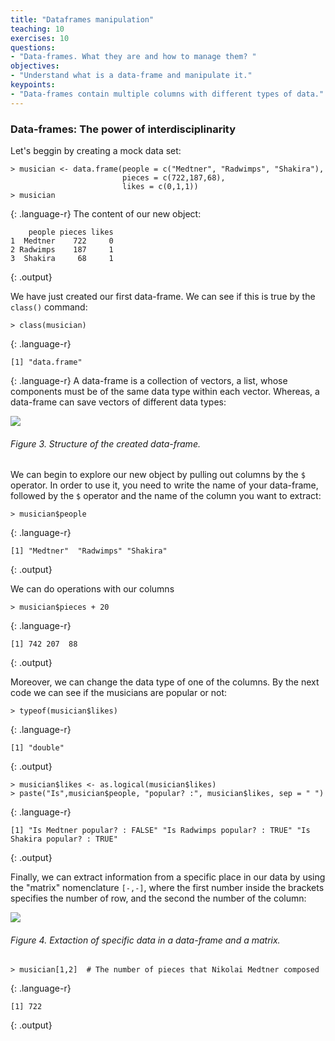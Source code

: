 ```yaml
---
title: "Dataframes manipulation"
teaching: 10
exercises: 10
questions:
- "Data-frames. What they are and how to manage them? "
objectives:
- "Understand what is a data-frame and manipulate it."
keypoints:
- "Data-frames contain multiple columns with different types of data."
---
```

### Data-frames: The power of interdisciplinarity 
Let's beggin by creating a mock data set:
~~~
> musician <- data.frame(people = c("Medtner", "Radwimps", "Shakira"),
						 pieces = c(722,187,68),
 						 likes = c(0,1,1))
> musician
~~~
{: .language-r}
The content of our new object:
~~~
    people pieces likes
1  Medtner    722     0
2 Radwimps    187     1
3  Shakira     68     1
~~~
{: .output}

We have just created our first data-frame. We can see if this is true by the `class()` command:
~~~
> class(musician)
~~~
{: .language-r}
~~~
[1] "data.frame"
~~~
{: .language-r}
A data-frame is a collection of vectors, a list, whose components must be of the same data type within
each vector. Whereas, a data-frame can save vectors of different data types:

<a href="https://user-images.githubusercontent.com/67386612/118735756-b4595500-b806-11eb-8bd6-d189b9463eca.png">
  <img src="https://user-images.githubusercontent.com/67386612/118735756-b4595500-b806-11eb-8bd6-d189b9463eca.png" />
</a>

###### Figure 3. Structure of the created data-frame.

We can begin to explore our new object by pulling out columns by the `$` operator. In order to use it, 
you need to write the name of your data-frame, followed by the `$` operator and the name of the column 
you want to extract:
~~~
> musician$people
~~~
{: .language-r}
~~~
[1] "Medtner"  "Radwimps" "Shakira" 
~~~
{: .output}

We can do operations with our columns 
~~~
> musician$pieces + 20
~~~
{: .language-r}
~~~
[1] 742 207  88
~~~
{: .output}

Moreover, we can change the data type of one of the columns. By the next code we can see if the musicians are 
popular or not:
~~~
> typeof(musician$likes)
~~~
{: .language-r}
~~~
[1] "double"
~~~
{: .output}

~~~
> musician$likes <- as.logical(musician$likes)
> paste("Is",musician$people, "popular? :", musician$likes, sep = " ")
~~~
{: .language-r}
~~~
[1] "Is Medtner popular? : FALSE" "Is Radwimps popular? : TRUE" "Is Shakira popular? : TRUE"
~~~
{: .output}

Finally, we can extract information from a specific place in our data by using the "matrix" nomenclature `[-,-]`,
where the first number inside the brackets specifies the number of row, and the second the number of the column:

<a href="https://user-images.githubusercontent.com/67386612/119908857-2a517080-bf19-11eb-8e0f-b3da6d1dcfc0.png">
  <img src="https://user-images.githubusercontent.com/67386612/119908857-2a517080-bf19-11eb-8e0f-b3da6d1dcfc0.png" />
</a>

###### Figure 4. Extaction of specific data in a data-frame and a matrix.
~~~
> musician[1,2]  # The number of pieces that Nikolai Medtner composed
~~~
{: .language-r}
~~~
[1] 722
~~~
{: .output}




